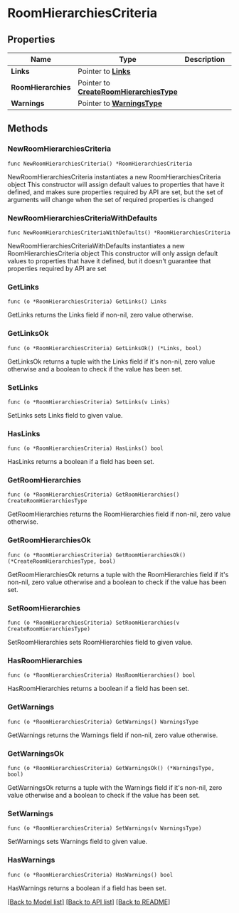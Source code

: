 # RoomHierarchiesCriteria

## Properties

Name | Type | Description | Notes
------------ | ------------- | ------------- | -------------
**Links** | Pointer to [**Links**](Links.md) |  | [optional] 
**RoomHierarchies** | Pointer to [**CreateRoomHierarchiesType**](CreateRoomHierarchiesType.md) |  | [optional] 
**Warnings** | Pointer to [**WarningsType**](WarningsType.md) |  | [optional] 

## Methods

### NewRoomHierarchiesCriteria

`func NewRoomHierarchiesCriteria() *RoomHierarchiesCriteria`

NewRoomHierarchiesCriteria instantiates a new RoomHierarchiesCriteria object
This constructor will assign default values to properties that have it defined,
and makes sure properties required by API are set, but the set of arguments
will change when the set of required properties is changed

### NewRoomHierarchiesCriteriaWithDefaults

`func NewRoomHierarchiesCriteriaWithDefaults() *RoomHierarchiesCriteria`

NewRoomHierarchiesCriteriaWithDefaults instantiates a new RoomHierarchiesCriteria object
This constructor will only assign default values to properties that have it defined,
but it doesn't guarantee that properties required by API are set

### GetLinks

`func (o *RoomHierarchiesCriteria) GetLinks() Links`

GetLinks returns the Links field if non-nil, zero value otherwise.

### GetLinksOk

`func (o *RoomHierarchiesCriteria) GetLinksOk() (*Links, bool)`

GetLinksOk returns a tuple with the Links field if it's non-nil, zero value otherwise
and a boolean to check if the value has been set.

### SetLinks

`func (o *RoomHierarchiesCriteria) SetLinks(v Links)`

SetLinks sets Links field to given value.

### HasLinks

`func (o *RoomHierarchiesCriteria) HasLinks() bool`

HasLinks returns a boolean if a field has been set.

### GetRoomHierarchies

`func (o *RoomHierarchiesCriteria) GetRoomHierarchies() CreateRoomHierarchiesType`

GetRoomHierarchies returns the RoomHierarchies field if non-nil, zero value otherwise.

### GetRoomHierarchiesOk

`func (o *RoomHierarchiesCriteria) GetRoomHierarchiesOk() (*CreateRoomHierarchiesType, bool)`

GetRoomHierarchiesOk returns a tuple with the RoomHierarchies field if it's non-nil, zero value otherwise
and a boolean to check if the value has been set.

### SetRoomHierarchies

`func (o *RoomHierarchiesCriteria) SetRoomHierarchies(v CreateRoomHierarchiesType)`

SetRoomHierarchies sets RoomHierarchies field to given value.

### HasRoomHierarchies

`func (o *RoomHierarchiesCriteria) HasRoomHierarchies() bool`

HasRoomHierarchies returns a boolean if a field has been set.

### GetWarnings

`func (o *RoomHierarchiesCriteria) GetWarnings() WarningsType`

GetWarnings returns the Warnings field if non-nil, zero value otherwise.

### GetWarningsOk

`func (o *RoomHierarchiesCriteria) GetWarningsOk() (*WarningsType, bool)`

GetWarningsOk returns a tuple with the Warnings field if it's non-nil, zero value otherwise
and a boolean to check if the value has been set.

### SetWarnings

`func (o *RoomHierarchiesCriteria) SetWarnings(v WarningsType)`

SetWarnings sets Warnings field to given value.

### HasWarnings

`func (o *RoomHierarchiesCriteria) HasWarnings() bool`

HasWarnings returns a boolean if a field has been set.


[[Back to Model list]](../README.md#documentation-for-models) [[Back to API list]](../README.md#documentation-for-api-endpoints) [[Back to README]](../README.md)


